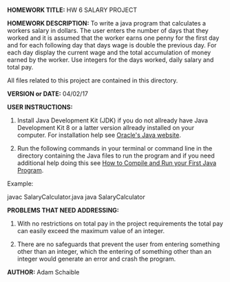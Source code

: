 **HOMEWORK TITLE:** HW 6 SALARY PROJECT

**HOMEWORK DESCRIPTION:**
To write a java program that calculates a workers salary in dollars. The user enters the number of days that they worked and it is assumed that the worker earns one penny for the first day and for each following day that days wage is double the previous day. For each day display the current wage and the total accumulation of money earned by the worker. Use integers for the days worked, daily salary and total pay.

All files related to this project are contained in this directory.

**VERSION or DATE:** 04/02/17

**USER INSTRUCTIONS:** 

1) Install Java Development Kit (JDK) if you do not allready have Java Development Kit 8 or a latter version allready installed on your computer. For installation help see [Oracle's Java website](https://www.oracle.com/java/technologies/javase-downloads.html).

2) Run the following commands in your terminal or command line in the directory containing the Java files to run the program and if you need additional help doing this see [How to Compile and Run your First Java Program](https://beginnersbook.com/2013/05/first-java-program/).

Example:

javac SalaryCalculator.java
java SalaryCalculator

**PROBLEMS THAT NEED ADDRESSING:** 
1) With no restrictions on total pay in the project requirements the total pay can easily exceed the maximum value of an integer.

2) There are no safeguards that prevent the user from entering something other than an integer, which the entering of something other than an integer would generate an error and crash the program. 

**AUTHOR:** Adam Schaible